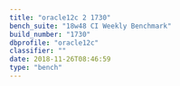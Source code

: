 ```yaml
---
title: "oracle12c 2 1730"
bench_suite: "18w48 CI Weekly Benchmark"
build_number: "1730"
dbprofile: "oracle12c"
classifier: ""
date: 2018-11-26T08:46:59
type: "bench"
---
```


